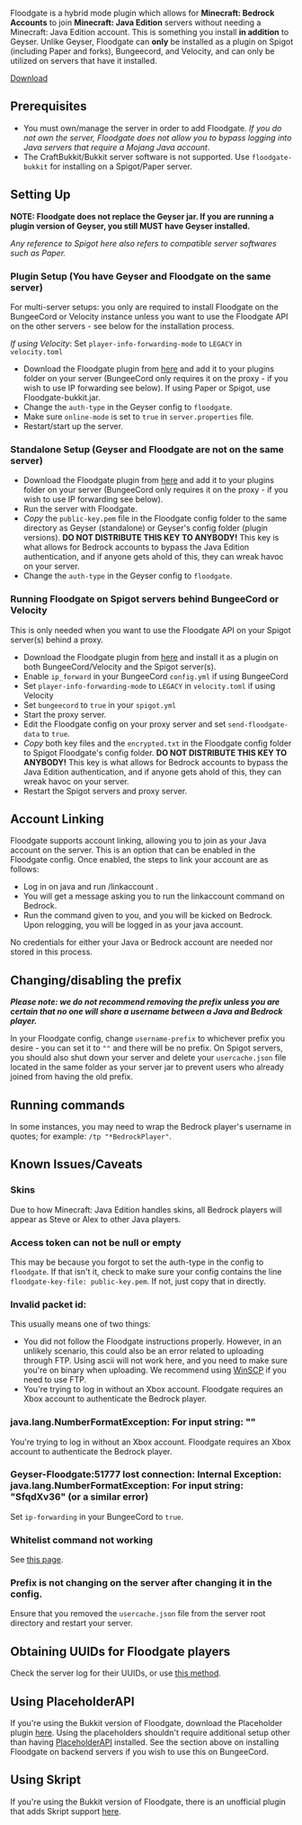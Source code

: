 Floodgate is a hybrid mode plugin which allows for **Minecraft: Bedrock Accounts** to join **Minecraft: Java Edition** servers without needing a Minecraft: Java Edition account. This is something you install **in addition** to Geyser. Unlike Geyser, Floodgate can **only** be installed as a plugin on Spigot (including Paper and forks), Bungeecord, and Velocity, and can only be utilized on servers that have it installed. 

[Download](https://ci.nukkitx.com/job/GeyserMC/job/Floodgate/job/master/)

## Prerequisites

- You must own/manage the server in order to add Floodgate. *If you do not own the server, Floodgate does not allow you to bypass logging into Java servers that require a Mojang Java account*.
- The CraftBukkit/Bukkit server software is not supported. Use `floodgate-bukkit` for installing on a Spigot/Paper server.

## Setting Up
**NOTE: Floodgate does not replace the Geyser jar. If you are running a plugin version of Geyser, you still MUST have Geyser installed.**

*Any reference to Spigot here also refers to compatible server softwares such as Paper.*

### Plugin Setup (You have Geyser and Floodgate on the same server)

For multi-server setups: you only are required to install Floodgate on the BungeeCord or Velocity instance unless you want to use the Floodgate API on the other servers - see below for the installation process.

*If using Velocity*: Set `player-info-forwarding-mode` to `LEGACY` in `velocity.toml` 

- Download the Floodgate plugin from [here](https://ci.nukkitx.com/job/GeyserMC/job/Floodgate/job/development/) and add it to your plugins folder on your server (BungeeCord only requires it on the proxy - if you wish to use IP forwarding see below). If using Paper or Spigot, use Floodgate-bukkit.jar.
- Change the `auth-type` in the Geyser config to `floodgate`.
- Make sure `online-mode` is set to `true` in `server.properties` file.
- Restart/start up the server.

### Standalone Setup (Geyser and Floodgate are not on the same server)

- Download the Floodgate plugin from [here](https://ci.nukkitx.com/job/GeyserMC/job/Floodgate/job/development/) and add it to your plugins folder on your server (BungeeCord only requires it on the proxy - if you wish to use IP forwarding see below).
- Run the server with Floodgate.
- *Copy* the `public-key.pem` file in the Floodgate config folder to the same directory as Geyser (standalone) or Geyser's config folder (plugin versions). **DO NOT DISTRIBUTE THIS KEY TO ANYBODY!** This key is what allows for Bedrock accounts to bypass the Java Edition authentication, and if anyone gets ahold of this, they can wreak havoc on your server.
- Change the `auth-type` in the Geyser config to `floodgate`.

### Running Floodgate on Spigot servers behind BungeeCord or Velocity

This is only needed when you want to use the Floodgate API on your Spigot server(s) behind a proxy.

- Download the Floodgate plugin from [here](https://ci.nukkitx.com/job/GeyserMC/job/Floodgate/job/development/) and install it as a plugin on both BungeeCord/Velocity and the Spigot server(s).
- Enable `ip_forward` in your BungeeCord `config.yml` if using BungeeCord
- Set `player-info-forwarding-mode` to `LEGACY` in `velocity.toml` if using Velocity
- Set `bungeecord` to `true` in your `spigot.yml`
- Start the proxy server.
- Edit the Floodgate config on your proxy server and set `send-floodgate-data` to `true`.
- *Copy* both key files and the `encrypted.txt` in the Floodgate config folder to Spigot Floodgate's config folder. **DO NOT DISTRIBUTE THIS KEY TO ANYBODY!** This key is what allows for Bedrock accounts to bypass the Java Edition authentication, and if anyone gets ahold of this, they can wreak havoc on your server.
- Restart the Spigot servers and proxy server.

## Account Linking

Floodgate supports account linking, allowing you to join as your Java account on the server. This is an option that can be enabled in the Floodgate config. Once enabled, the steps to link your account are as follows:

- Log in on java and run /linkaccount <xbox gamertag>. 
- You will get a message asking you to run the linkaccount command on Bedrock.
- Run the command given to you, and you will be kicked on Bedrock. Upon relogging, you will be logged in as your java account.

No credentials for either your Java or Bedrock account are needed nor stored in this process.

## Changing/disabling the prefix

***Please note: we do not recommend removing the prefix unless you are certain that no one will share a username between a Java and Bedrock player.***

In your Floodgate config, change `username-prefix` to whichever prefix you desire - you can set it to `""` and there will be no prefix. On Spigot servers, you should also shut down your server and delete your `usercache.json` file located in the same folder as your server jar to prevent users who already joined from having the old prefix.

## Running commands

In some instances, you may need to wrap the Bedrock player's username in quotes; for example: `/tp "*BedrockPlayer"`.

## Known Issues/Caveats

### Skins
Due to how Minecraft: Java Edition handles skins, all Bedrock players will appear as Steve or Alex to other Java players. 

### Access token can not be null or empty
This may be because you forgot to set the auth-type in the config to `floodgate`. If that isn't it, check to make sure your config contains the line `floodgate-key-file: public-key.pem`. If not, just copy that in directly.

### Invalid packet id: ##
This usually means one of two things:

* You did not follow the Floodgate instructions properly. However, in an unlikely scenario, this could also be an error related to uploading through FTP. Using ascii will not work here, and you need to make sure you're on binary when uploading. We recommend using [WinSCP](https://winscp.net/eng/index.php) if you need to use FTP.
* You're trying to log in without an Xbox account. Floodgate requires an Xbox account to authenticate the Bedrock player.

### java.lang.NumberFormatException: For input string: ""

You're trying to log in without an Xbox account. Floodgate requires an Xbox account to authenticate the Bedrock player.

### Geyser-Floodgate:51777 lost connection: Internal Exception: java.lang.NumberFormatException: For input string: "SfqdXv36" (or a similar error)

Set `ip-forwarding` in your BungeeCord to `true`.

### Whitelist command not working
See [this page](FAQ#how-do-i-add-players-to-the-whitelist-when-using-floodgate).

### Prefix is not changing on the server after changing it in the config.

Ensure that you removed the `usercache.json` file from the server root directory and restart your server.

## Obtaining UUIDs for Floodgate players
Check the server log for their UUIDs, or use [this method](FAQ#how-do-i-find-a-players-uuid-without-them-joining-when-using-floodgate).

## Using PlaceholderAPI
If you're using the Bukkit version of Floodgate, download the Placeholder plugin [here](https://github.com/rtm516/FloodgatePlaceholders/). Using the placeholders shouldn't require additional setup other than having [PlaceholderAPI](https://www.spigotmc.org/resources/placeholderapi.6245/) installed. See the section above on installing Floodgate on backend servers if you wish to use this on BungeeCord.

## Using Skript
If you're using the Bukkit version of Floodgate, there is an unofficial plugin that adds Skript support [here](https://github.com/DoctorMacc/floodgate-skript). 
